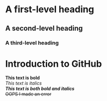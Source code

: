 # A first-level heading 
## A second-level heading
### A third-level heading 
# Introduction to GitHub
**This text is bold**\
 *This text is italics*\
***This text is both bold and italics***\
~~OOPS I made an error~~
